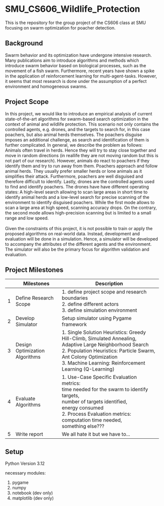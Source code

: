 # SMU_CS606_Wildlife_Protection
This is the repository for the group project of the CS606 class at SMU focusing on swarm optimization for poacher detection.

## Background
Swarm behavior and its optimization have undergone intensive research. Many publications aim to introduce algorithms and methods which introduce swarm behavior based on biological processes, such as the movement of a fish swarm. Furthermore, recent years have shown a spike in the application of reinforcement learning for multi-agent-tasks. However, it seems that most research is done under the assumption of a perfect environment and homogeneous swarms. 

## Project Scope
In this project, we would like to introduce an empirical analysis of current state-of-the-art algorithms for swarm-based search optimization in the context of animal and wildlife protection. This scenario not only contains the controlled agents, e.g. drones, and the targets to search for, in this case poachers, but also animal herds themselves. The poachers disguise imposes an additional challenge, as search and identification of them is further complicated. In general, we describe the problem as follows:</br>
Animals often travel in herds. Hence they will try to stay close together and move in random directions (in reallife they are not moving random but this is not part of our research). However, animals do react to poachers if they identify them and try to run away from them. Poachers approach and follow animal herds. They usually prefer smaller herds or lone animals as it simplifies their attack. Furthermore, poachers are well disguised and therefore difficult to identify. Lastly, drones are the controlled agents used to find and identify poachers. The drones have have different operating states: A high-level search allowing to scan large areas in short time to identify animal herds and a low-level search for precise scanning of the environment to identify disguised poachers. While the first mode allows to scan a large area at high speed, scanning accuracy drops. On the contrary, the second mode allows high-precision scanning but is limited to a small range and low speed.</br></br>
Given the constraints of this project, it is not possible to train or apply the proposed algorithms on real-world data. Instead, development and evaluation will be done in a simulation. Hence, a simulator will be developed to accompany the attributes of the different agents and the environment. The simulator will also be the primary focus for algorithm validation and evaluation.

## Project Milestones

|    | Milestones                     | Description                                                                                                           |
| -- | ------------------------------ | --------------------------------------------------------------------------------------------------------------------- |
| 1  | Define Research Scope          | 1. define project scope and research boundaries</br> 2. define different actors</br> 3. define simulation environment |
| 2  | Develop Simulator              | Setup simulator using Pygame framework                                                                                |
| 3  | Design Optimization Algorithms | 1. Single Solution Heuristics: Greedy Hill-Climb, Simulated Annealing, Adaptive Large Neighborhood Search</br> 2. Population Heuristics: Particle Swarm, Ant Colony Optimization</br> 3. Machine Learning: Reinforcement Learning (Q-Learning)                                                                                    |
| 4  | Evaluate Algorithms            | 1. Use-Case Specific Evaluation metrics:</br> time needed for the swarm to identify targets,</br> number of targets identified,</br> energy consumed</br> 2. Process Evaluation metrics: computation time needed,</br> something else???                                                                                           |
| 5  | Write report                   | We all hate it but we have to...                                                                                      |



## Setup

Python Version 3.12

necessary modules: </br>
1. pygame
2. numpy
3. notebook (dev only)
4. matplotlib (dev only)